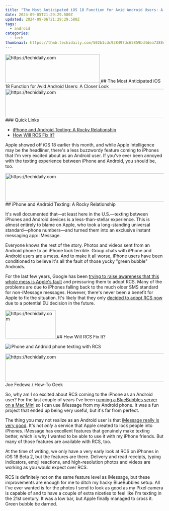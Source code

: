 ```yaml
---
title: "The Most Anticipated iOS 18 Function for Avid Android Users: A Closer Look"
date: 2024-09-05T21:29:29.580Z
updated: 2024-09-06T21:29:29.580Z
tags:
  - android
categories:
  - tech
thumbnail: https://thmb.techidaily.com/502b1cdc938497dc65859bd4dea7388cbc83b5388aae8627911832c708fd7626.jpg
---
```


<!-- affiliate ads begin -->
<a href="https://25home.pxf.io/c/5597632/2123477/16836" target="_top" id="2123477">
  <img src="//a.impactradius-go.com/display-ad/16836-2123477" border="0" alt="https://techidaily.com" width="300" height="90"/>
</a>
<img height="0" width="0" src="https://25home.pxf.io/i/5597632/2123477/16836" style="position:absolute;visibility:hidden;" border="0" />
<!-- affiliate ads end -->
## The Most Anticipated iOS 18 Function for Avid Android Users: A Closer Look

<!-- affiliate ads begin -->
<a href="https://appsumo.8odi.net/c/5597632/2137378/7443" target="_top" id="2137378">
  <img src="//a.impactradius-go.com/display-ad/7443-2137378" border="0" alt="https://techidaily.com" width="600" height="90"/>
</a>
<img height="0" width="0" src="https://appsumo.8odi.net/i/5597632/2137378/7443" style="position:absolute;visibility:hidden;" border="0" />
<!-- affiliate ads end -->
### Quick Links

* [iPhone and Android Texting: A Rocky Relationship](https://fix-guide.techidaily.com/my-videos-arent-playing-on-oppo-a1x-5g-what-can-i-do-drfone-by-drfone-fix-android-problems-fix-android-problems/)
* [How Will RCS Fix It?](https://android-transfer.techidaily.com/in-2024-6-ways-to-transfer-contacts-from-oppo-reno-8t-5g-to-iphone-drfone-by-drfone-transfer-from-android-transfer-from-android/)

 Apple showed off iOS 18 earlier this month, and while Apple Intelligence may be the headliner, there's a less buzzwordy feature coming to iPhones that I'm very excited about as an Android user. If you've ever been annoyed with the texting experience between iPhone and Android, you should be, too.

<!-- affiliate ads begin -->
<a href="https://zebaoaffiliateprogram.pxf.io/c/5597632/2137976/21526" target="_top" id="2137976">
  <img src="//a.impactradius-go.com/display-ad/21526-2137976" border="0" alt="https://techidaily.com" width="728" height="90"/>
</a>
<img height="0" width="0" src="https://zebaoaffiliateprogram.pxf.io/i/5597632/2137976/21526" style="position:absolute;visibility:hidden;" border="0" />
<!-- affiliate ads end -->
##  iPhone and Android Texting: A Rocky Relationship

 It's well documented that—at least here in the U.S.—texting between iPhones and Android devices is a less-than-stellar experience. This is almost entirely to blame on Apple, who took a long-standing universal standard—phone numbers—and turned them into an exclusive instant messaging app: iMessage.

 Everyone knows the rest of the story. Photos and videos sent from an Android phone to an iPhone look terrible. Group chats with iPhone and Android users are a mess. And to make it all worse, iPhone users have been conditioned to believe it's all the fault of those yucky "green bubble" Androids.

 For the last few years, Google has been [trying to raise awareness that this whole mess is Apple's fault](https://vp-tips.techidaily.com/in-2024-top-win-friendly-art-programs-all-free-and-subscription-options/) and pressuring them to adopt RCS. Many of the problems are due to iPhones falling back to the much older SMS standard for non-iMessage messages. However, there's never been a benefit for Apple to fix the situation. It's likely that they only [decided to adopt RCS now](https://remote-screen-capture.techidaily.com/obs-and-shadowplay-which-streams-better/) due to a potential EU decision in the future.

<!-- affiliate ads begin -->
<a href="https://aligracehair.sjv.io/c/5597632/2135410/19272" target="_top" id="2135410">
  <img src="//a.impactradius-go.com/display-ad/19272-2135410" border="0" alt="https://techidaily.com" width="160" height="90"/>
</a>
<img height="0" width="0" src="https://aligracehair.sjv.io/i/5597632/2135410/19272" style="position:absolute;visibility:hidden;" border="0" />
<!-- affiliate ads end -->
##  How Will RCS Fix It?

![iPhone and Android phone texting with RCS](https://static1.howtogeekimages.com/wordpress/wp-content/uploads/2024/06/pxl_20240628_143916110-portrait-original-2-1.jpg) 

<!-- affiliate ads begin -->
<a href="https://appsumo.8odi.net/c/5597632/2130891/7443" target="_top" id="2130891">
  <img src="//a.impactradius-go.com/display-ad/7443-2130891" border="0" alt="https://techidaily.com" width="728" height="90"/>
</a>
<img height="0" width="0" src="https://appsumo.8odi.net/i/5597632/2130891/7443" style="position:absolute;visibility:hidden;" border="0" />
<!-- affiliate ads end -->
Joe Fedewa / How-To Geek

 So, why am I so excited about RCS coming to the iPhone as an Android user? For the last couple of years I've been [running a BlueBubbles server on a Mac Mini](https://fox-blue.techidaily.com/2024-approved-unleash-creativity-design-your-own-logos-using-template-assets-free/) so I can use iMessage from my Android phone. It was a fun project that ended up being very useful, but it's far from perfect.

 The thing you may not realize as an Android user is that [iMessage really is very good](https://win-amazing.techidaily.com/find-updated-printing-drivers-for-ricoh-mpc3003-download-now/). It's not _only_ a service that Apple created to lock people into iPhones. iMessage has excellent features that genuinely make texting better, which is why I wanted to be able to use it with my iPhone friends. But many of those features are available with RCS, too.

 At the time of writing, we only have a very early look at RCS on iPhones in iOS 18 Beta 2, but the features are there. Delivery and read receipts, typing indicators, emoji reactions, and high-resolution photos and videos are working as you would expect over RCS.

 RCS is definitely not on the same feature level as iMessage, but these improvements are enough for me to ditch my hacky BlueBubbles setup. All I've ever wanted is for the photos I send to look as good as my Pixel camera is capable of and to have a couple of extra niceties to feel like I'm texting in the 21st century. It was a low bar, but Apple finally managed to cross it. Green bubble be darned.

<ins class="adsbygoogle"
     style="display:block"
     data-ad-format="autorelaxed"
     data-ad-client="ca-pub-7571918770474297"
     data-ad-slot="1223367746"></ins>



<ins class="adsbygoogle"
     style="display:block"
     data-ad-client="ca-pub-7571918770474297"
     data-ad-slot="8358498916"
     data-ad-format="auto"
     data-full-width-responsive="true"></ins>


